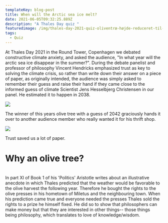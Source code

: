 ```yaml
---
templateKey: blog-post
title: When will the Arctic sea ice melt?
date: 2021-06-05T09:32:25.889Z
description: "A Thales Day quiz "
featuredimage: /img/thales-day-2021-quiz-oliventræ-højde-reduceret-til-70-191788255_162650179149111_5356164308051694633_n.jpg
tags:
  - Quiz
---
```

At Thales Day 2021 in the Round Tower, Copenhagen we debated constructive climate anxiety, and asked the audience, "In what year will the arctic sea ice disappear in the summer?". During the debate panelist and professor of philosophy Vincent Hendricks emphasized trust as key to solving the climate crisis, so rather than write down their answer on a piece of paper, as originally intended, the audience was simply asked to remember their guess and raise their hand if they came close to the informed guess of climate Scientist Jens Hesselbjerg Christensen in our panel. He estimated it to happen in 2038. 

![](/img/191788255_162650179149111_5356164308051694633_n.jpg)

The winner of this years olive tree with a guess of 2042 graciously hands it over to another audience member who really wanted it for his thrift shop.  

![](/img/image00005-3-.jpeg)

Trust saved us a lot of paper.



# Why an olive tree?

\
In part XI of Book 1 of his 'Politics' Aristotle writes about an illustrative anecdote in which Thales predicted that the weather would be favorable to the olive harvest the following year. Therefore he bought the rights to the olive presses in his hometown of Miletus and the neighbouring town. When his prediction came true and everyone needed the presses Thales sold the rights to a prize he himself fixed. He did so to show that philosophers can make money but that they are interested in other things-- those things being philosophy, which translates to love of knowledge/wisdom.